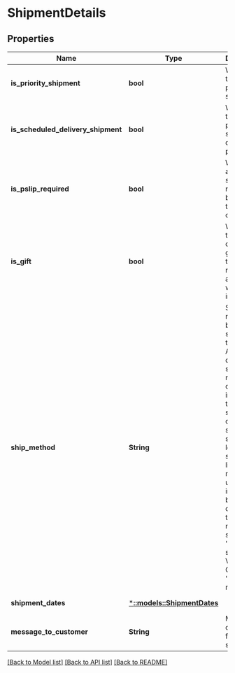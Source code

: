 # ShipmentDetails

## Properties
Name | Type | Description | Notes
------------ | ------------- | ------------- | -------------
**is_priority_shipment** | **bool** | When true, this is a priority shipment. | [default to null]
**is_scheduled_delivery_shipment** | **bool** | When true, this order is part of a scheduled delivery program. | [optional] [default to null]
**is_pslip_required** | **bool** | When true, a packing slip is required to be sent to the customer. | [default to null]
**is_gift** | **bool** | When true, the order contain a gift. Include the gift message and gift wrap information. | [optional] [default to null]
**ship_method** | **String** | Ship method to be used for shipping the order. Amazon defines ship method codes indicating the shipping carrier and shipment service level. To see the full list of ship methods in use, including both the code and the friendly name, search the &#39;Help&#39; section on Vendor Central for &#39;ship methods&#39;. | [default to null]
**shipment_dates** | [***::models::ShipmentDates**](ShipmentDates.md) |  | [default to null]
**message_to_customer** | **String** | Message to customer for order status. | [default to null]

[[Back to Model list]](../README.md#documentation-for-models) [[Back to API list]](../README.md#documentation-for-api-endpoints) [[Back to README]](../README.md)


